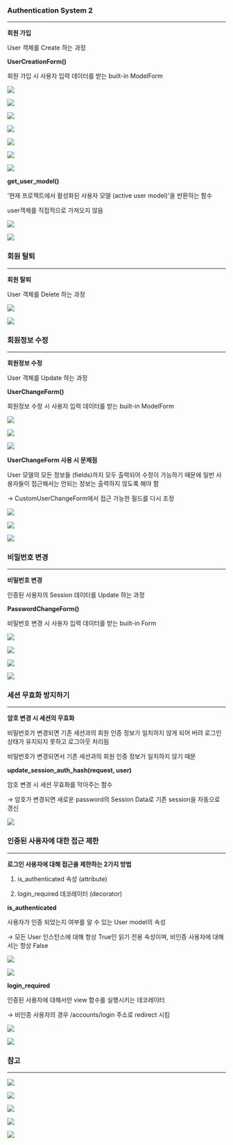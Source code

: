### **Authentication System 2**
---

**회원 가입**

User 객체를 Create 하는 과정

**UserCreationForm()**

회원 가입 시 사용자 입력 데이터를 받는 built-in ModelForm

![](https://velog.velcdn.com/images/lurelight/post/a5b97135-1499-4f76-aeb1-20f0737d3de1/image.png)

![](https://velog.velcdn.com/images/lurelight/post/3527b9ae-9d8a-445c-b1c5-098a7eb13e66/image.png)

![](https://velog.velcdn.com/images/lurelight/post/b1b8ac18-805c-436b-a1b3-de5f4473f85a/image.png)

![](https://velog.velcdn.com/images/lurelight/post/661722c4-7c70-4237-9616-dd98ef4ff305/image.png)

![](https://velog.velcdn.com/images/lurelight/post/49e13ec8-874e-48e9-8a7f-6fcdbaeb4302/image.png)

![](https://velog.velcdn.com/images/lurelight/post/75591c52-d6e2-42a7-901a-8c940f7f2717/image.png)

![](https://velog.velcdn.com/images/lurelight/post/347bf9c4-0146-40d5-8438-643e3b803bd7/image.png)

**get_user_model()**

'현재 프로젝트에서 활성화된 사용자 모델 (active user model)'을 반환하는 함수

user객체를 직접적으로 가져오지 않음

![](https://velog.velcdn.com/images/lurelight/post/cecaceee-300b-45f8-aa8a-fa4c35accdde/image.png)

![](https://velog.velcdn.com/images/lurelight/post/bef3c7e7-308c-437c-82ba-d6d4caffb055/image.png)

### **회원 탈퇴**
---

**회원 탈퇴**

User 객체를 Delete 하는 과정

![](https://velog.velcdn.com/images/lurelight/post/6ca2fabf-d3fe-410a-95f8-d5c8b46c5487/image.png)

![](https://velog.velcdn.com/images/lurelight/post/d074cd4f-e6b8-4bd3-a931-5f86063b83a9/image.png)

### **회원정보 수정**
---

**회원정보 수정**

User 객체를 Update 하는 과정

**UserChangeForm()**

회원정보 수정 시 사용자 입력 데이터를 받는 built-in ModelForm

![](https://velog.velcdn.com/images/lurelight/post/bd063f58-6495-4da3-a79e-4e9c0994aca1/image.png)

![](https://velog.velcdn.com/images/lurelight/post/1b93f3ae-590a-4234-a80b-903bd0f6293f/image.png)

![](https://velog.velcdn.com/images/lurelight/post/c8173c14-a65d-47ee-bba3-d224ac4b49e4/image.png)

**UserChangeForm 사용 시 문제점**

User 모델의 모든 정보들 (fields)까지 모두 출력되어 수정이 가능하기 때문에 일반 사용자들이 접근해서는 안되는 정보는 출력하지 않도록 해야 함

→ CustomUserChangeForm에서 접근 가능한 필드를 다시 조정

![](https://velog.velcdn.com/images/lurelight/post/e922189e-44a5-4955-8a63-5373be7d5fe7/image.png)

![](https://velog.velcdn.com/images/lurelight/post/829f2dab-4459-4975-964d-8bce749b651b/image.png)

![](https://velog.velcdn.com/images/lurelight/post/f6d1ba49-fbba-4ad7-87f1-c40f7bd4f940/image.png)

### **비밀번호 변경**
---

**비밀번호 변경**

인증된 사용자의 Session 데이터를 Update 하는 과정

**PasswordChangeForm()**

비밀번호 변경 시 사용자 입력 데이터를 받는 built-in Form

![](https://velog.velcdn.com/images/lurelight/post/eccb34d6-1cd7-47a1-bc27-1d8359b67e17/image.png)

![](https://velog.velcdn.com/images/lurelight/post/2a1687a1-c1b2-49dd-959e-f33f72fbd132/image.png)

![](https://velog.velcdn.com/images/lurelight/post/fd4dc7c2-766c-48cb-9c10-fcdd32c1320a/image.png)

![](https://velog.velcdn.com/images/lurelight/post/425413b7-5890-4dac-8894-a7b1e3ee7d27/image.png)

### **세션 무효화 방지하기**
---

**암호 변경 시 세션의 무효화**

비밀번호가 변경되면 기존 세션과의 회원 인증 정보가 일치하지 않게 되어 버려 로그인 상태가 유지되지 못하고 로그아웃 처리됨

비밀번호가 변경되면서 기존 세션과의 회원 인증 정보가 일치하지 않기 때문

**update_session_auth_hash(request, user)**

암호 변경 시 세션 무효화를 막아주는 함수

→ 암호가 변경되면 새로운 password의 Session Data로 기존 session을 자동으로 갱신

![](https://velog.velcdn.com/images/lurelight/post/9995a5fa-09a1-4881-afc8-d59b522c165d/image.png)

### **인증된 사용자에 대한 접근 제한**
---

**로그인 사용자에 대해 접근을 제한하는 2가지 방법**

1. is_authenticated 속성 (attribute)

2. login_required 데코레이터 (decorator)

**is_authenticated**

사용자가 인증 되었는지 여부를 알 수 있는 User model의 속성

→ 모든 User 인스턴스에 대해 항상 True인 읽기 전용 속성이며, 비인증 사용자에 대해서는 항상 False

![](https://velog.velcdn.com/images/lurelight/post/cb55ab3e-2bae-4d34-ab11-f5f2c492bfe6/image.png)

![](https://velog.velcdn.com/images/lurelight/post/e6476bab-f0c3-4860-aea8-d035837b8229/image.png)

**login_required**

인증된 사용자에 대해서만 view 함수를 실행시키는 데코레이터

→ 비인증 사용자의 경우 /accounts/login 주소로 redirect 시킴

![](https://velog.velcdn.com/images/lurelight/post/1a015ace-e6b3-43fd-9c70-d8f7bfee27e7/image.png)

![](https://velog.velcdn.com/images/lurelight/post/551ee7ee-ef12-4cbb-98d2-ac87f4f11c65/image.png)

### **참고**
---

![](https://velog.velcdn.com/images/lurelight/post/a3f2ccb2-ca44-443a-b710-c2380c97b6a5/image.png)

![](https://velog.velcdn.com/images/lurelight/post/95b19c08-9293-42e8-bb71-9abd5e109d4b/image.png)

![](https://velog.velcdn.com/images/lurelight/post/53b858a7-4db1-4be7-a818-8d31b6d5a188/image.png)

![](https://velog.velcdn.com/images/lurelight/post/62b21583-f976-410c-bd76-7eaee56fc996/image.png)

![](blob:https://velog.io/e07b4a63-28b9-4e60-a3ad-830172f4ebd3)

